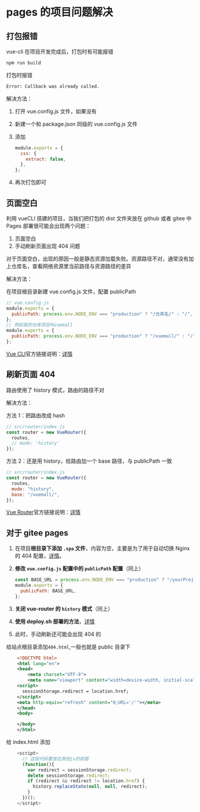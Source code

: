 # pages 的项目问题解决

## 打包报错

vue-cli 在项目开发完成后，打包时有可能报错

```bash
npm run build
```

打包时报错

```bash
Error: Callback was already called.
```

解决方法：

1. 打开 vue.config.js 文件，如果没有
2. 新建一个和 package.json 同级的 vue.config.js 文件
3. 添加

   ```js
   module.exports = {
     css: {
       extract: false,
     },
   };
   ```

4. 再次打包即可

## 页面空白

利用 vueCLI 搭建的项目，当我们把打包的 dist 文件夹放在 github 或者 gitee 中 Pages 部署很可能会出现两个问题：

1. 页面空白
2. 手动刷新页面出现 404 问题

对于页面空白，出现的原因一般是静态资源加载失败。资源路径不对，通常没有加上仓库名，查看网络资源里当前路径与资源路径的差异

解决方法：

在项目根目录新建 vue.config.js 文件，配置 publicPath

```js
// vue.config.js
module.exports = {
  publicPath: process.env.NODE_ENV === "production" ? "/仓库名/" : "/",
};
// 例如我的仓库项目叫vuemall
module.exports = {
  publicPath: process.env.NODE_ENV === "production" ? "/vuemall/" : "/",
};
```

[Vue CLI](https://cli.vuejs.org/zh/)官方链接说明：[详情](https://cli.vuejs.org/zh/guide/deployment.html#github-pages)

## 刷新页面 404

路由使用了 history 模式，路由的路径不对

解决方法：

方法 1：把路由改成 hash

```js
// src/router/index.js
const router = new VueRouter({
  routes,
  // mode: 'history'
});
```

方法 2：还是用 history，给路由加一个 base 路径，与 publicPath 一致

```js
// src/router/index.js
const router = new VueRouter({
  routes,
  mode: "history",
  base: "/vuemall/",
});
```

[Vue Router](https://router.vuejs.org/zh/)官方链接说明：[详情](https://router.vuejs.org/zh/guide/essentials/history-mode.html#%E5%90%8E%E7%AB%AF%E9%85%8D%E7%BD%AE%E4%BE%8B%E5%AD%90)

## 对于 gitee pages

1. 在项目**根目录下添加 `.spa` 文件**，内容为空，主要是为了用于自动切换 Nginx 的 404 配置，[详情](https://gitee.com/help/articles/4237)。

2. **修改 `vue.config.js` 配置中的 `publicPath` 配置**（同上）

   ```js
   const BASE_URL = process.env.NODE_ENV === "production" ? "/yourProjName/" : "/";
   module.exports = {
     publicPath: BASE_URL,
   };
   ```

3. **关闭 vue-router 的 `history` 模式**（同上）
4. **使用 deploy.sh 部署的方法**，[详情](https://cli.vuejs.org/zh/guide/deployment.html#github-pages)
5. 此时，手动刷新还可能会出现 404 的

给站点根目录添加`404.html`,一般也就是 public 目录下

```xml
    <!DOCTYPE html>
    <html lang="en">
    <head>
        <meta charset="UTF-8">
        <meta name="viewport" content="width=device-width, initial-scale=1.0">
    <script>
      sessionStorage.redirect = location.href;
    </script>
    <meta http-equiv="refresh" content="0;URL='/'"></meta>
    </head>
    <body>

    </body>
    </html>
```

给 index.html 添加

```js
    <script>
      // 这段代码要放在其他js的前面
      (function(){
        var redirect = sessionStorage.redirect;
        delete sessionStorage.redirect;
        if (redirect && redirect != location.href) {
          history.replaceState(null, null, redirect);
        }
      })();
    </script>
```
